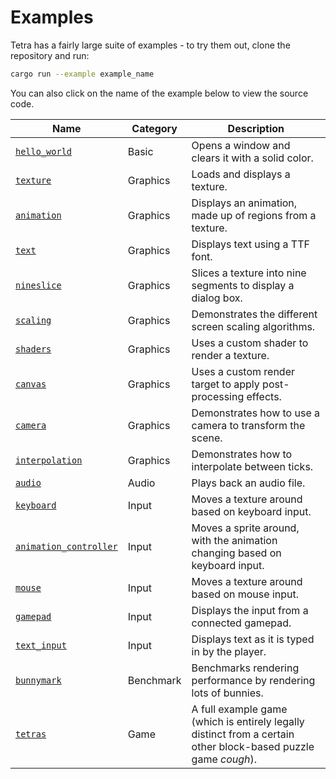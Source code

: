# Examples

Tetra has a fairly large suite of examples - to try them out, clone the repository and run:

```bash
cargo run --example example_name
```

You can also click on the name of the example below to view the source code.

<!--
The links below are provided in full instead of being relative so that they
don't break when rendered by mdbook.
-->

| Name | Category | Description |
| --- | --- | --- |
| [`hello_world`](https://github.com/17cupsofcoffee/tetra/blob/release/examples/hello_world.rs) | Basic | Opens a window and clears it with a solid color. |
| [`texture`](https://github.com/17cupsofcoffee/tetra/blob/release/examples/texture.rs) | Graphics | Loads and displays a texture. |
| [`animation`](https://github.com/17cupsofcoffee/tetra/blob/release/examples/animation.rs) | Graphics |  Displays an animation, made up of regions from a texture. |
| [`text`](https://github.com/17cupsofcoffee/tetra/blob/release/examples/text.rs) | Graphics | Displays text using a TTF font. |
| [`nineslice`](https://github.com/17cupsofcoffee/tetra/blob/release/examples/nineslice.rs) | Graphics | Slices a texture into nine segments to display a dialog box. |
| [`scaling`](https://github.com/17cupsofcoffee/tetra/blob/release/examples/scaling.rs) | Graphics | Demonstrates the different screen scaling algorithms. |
| [`shaders`](https://github.com/17cupsofcoffee/tetra/blob/release/examples/shaders.rs) | Graphics | Uses a custom shader to render a texture. |
| [`canvas`](https://github.com/17cupsofcoffee/tetra/blob/release/examples/canvas.rs) | Graphics | Uses a custom render target to apply post-processing effects. |
| [`camera`](https://github.com/17cupsofcoffee/tetra/blob/release/examples/camera.rs) | Graphics | Demonstrates how to use a camera to transform the scene. |
| [`interpolation`](https://github.com/17cupsofcoffee/tetra/blob/release/examples/interpolation.rs) | Graphics | Demonstrates how to interpolate between ticks. |
| [`audio`](https://github.com/17cupsofcoffee/tetra/blob/release/examples/audio.rs) | Audio | Plays back an audio file. |
| [`keyboard`](https://github.com/17cupsofcoffee/tetra/blob/release/examples/keyboard.rs) | Input | Moves a texture around based on keyboard input. |
| [`animation_controller`](https://github.com/17cupsofcoffee/tetra/blob/release/examples/animation_controller.rs) | Input | Moves a sprite around, with the animation changing based on keyboard input. |
| [`mouse`](https://github.com/17cupsofcoffee/tetra/blob/release/examples/mouse.rs) | Input | Moves a texture around based on mouse input. |
| [`gamepad`](https://github.com/17cupsofcoffee/tetra/blob/release/examples/gamepad.rs) | Input | Displays the input from a connected gamepad. |
| [`text_input`](https://github.com/17cupsofcoffee/tetra/blob/release/examples/text_input.rs) | Input | Displays text as it is typed in by the player. |
| [`bunnymark`](https://github.com/17cupsofcoffee/tetra/blob/release/examples/bunnymark.rs) | Benchmark | Benchmarks rendering performance by rendering lots of bunnies. |
| [`tetras`](https://github.com/17cupsofcoffee/tetra/blob/release/examples/tetras.rs) | Game | A full example game (which is entirely legally distinct from a certain other block-based puzzle game *cough*). |
